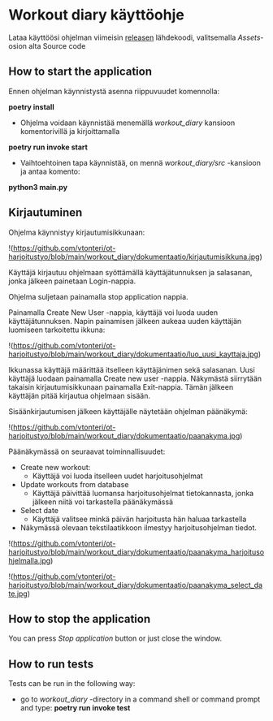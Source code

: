 # **Workout diary käyttöohje**

Lataa käyttöösi ohjelman viimeisin [releasen](https://github.com/vtonteri/ot-harjoitustyo/releases) lähdekoodi, valitsemalla *Assets*-osion alta Source code

## **How to start the application**

Ennen ohjelman käynnistystä asenna riippuvuudet komennolla:

**poetry install**

- Ohjelma voidaan käynnistää menemällä *workout_diary* kansioon komentorivillä ja kirjoittamalla 

**poetry run invoke start**

- Vaihtoehtoinen tapa käynnistää, on mennä *workout_diary/src* -kansioon ja antaa komento:

**python3 main.py**

## **Kirjautuminen**

Ohjelma käynnistyy kirjautumisikkunaan:

!(https://github.com/vtonteri/ot-harjoitustyo/blob/main/workout_diary/dokumentaatio/kirjautumisikkuna.jpg)

Käyttäjä kirjautuu ohjelmaan syöttämällä käyttäjätunnuksen ja salasanan, jonka jälkeen painetaan Login-nappia.

Ohjelma suljetaan painamalla stop application nappia.

Painamalla Create New User -nappia, käyttäjä voi luoda uuden käyttäjätunnuksen. Napin painamisen jälkeen aukeaa uuden käyttäjän luomiseen tarkoitettu ikkuna:

!(https://github.com/vtonteri/ot-harjoitustyo/blob/main/workout_diary/dokumentaatio/luo_uusi_kayttaja.jpg)

Ikkunassa käyttäjä määrittää itselleen käyttäjänimen sekä salasanan. Uusi käyttäjä luodaan painamalla Create new user -nappia. Näkymästä siirrytään takaisin kirjautumisikkunaan painamalla Exit-nappia. Tämän jälkeen käyttäjän pitää kirjautua ohjelmaan sisään.

Sisäänkirjautumisen jälkeen käyttäjälle näytetään ohjelman päänäkymä:

!(https://github.com/vtonteri/ot-harjoitustyo/blob/main/workout_diary/dokumentaatio/paanakyma.jpg)

Päänäkymässä on seuraavat toiminnallisuudet:
- Create new workout:
    - Käyttäjä voi luoda itselleen uudet harjoitusohjelmat
- Update workouts from database
    - Käyttäjä päivittää luomansa harjoitusohjelmat tietokannasta, jonka jälkeen niitä voi tarkastella päänäkymässä
- Select date
    - Käyttäjä valitsee minkä päivän harjoitusta hän haluaa tarkastella
- Näkymässä olevaan tekstilaatikkoon ilmestyy harjoitusohjelman tiedot.

!(https://github.com/vtonteri/ot-harjoitustyo/blob/main/workout_diary/dokumentaatio/paanakyma_harjoitusohjelmalla.jpg)

!(https://github.com/vtonteri/ot-harjoitustyo/blob/main/workout_diary/dokumentaatio/paanakyma_select_date.jpg)



## **How to stop the application**

You can press *Stop application* button or just close the window.

## **How to run tests**

Tests can be run in the following way: 
- go to *workout_diary* -directory in a command shell or command prompt and type: **poetry run invoke test**
